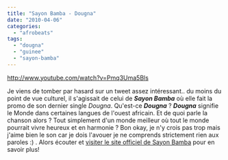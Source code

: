 ```yaml
---
title: "Sayon Bamba - Dougna"
date: "2010-04-06"
categories: 
  - "afrobeats"
tags: 
  - "dougna"
  - "guinee"
  - "sayon-bamba"
---
```


http://www.youtube.com/watch?v=Pmq3Uma5Bls

Je viens de tomber par hasard sur un tweet assez intéressant.. du moins du point de vue culturel, il s'agissait de celui de _**Sayon Bamba**_ où elle fait la promo de son dernier single _Dougna_. Qu'est-ce **_Dougna_** ? **_Dougna_** signifie le Monde dans certaines langues de l'ouest africain. Et de quoi parle la chanson alors ? Tout simplement d'un monde meilleur où tout le monde pourrait vivre heureux et en harmonie ? Bon okay, je n'y crois pas trop mais j'aime bien le son car je dois l'avouer je ne comprends strictement rien aux paroles :) . Alors écouter et [visiter le site officiel de Sayon Bamba](http://www.sayonbambacamara.com/) pour en savoir plus!
